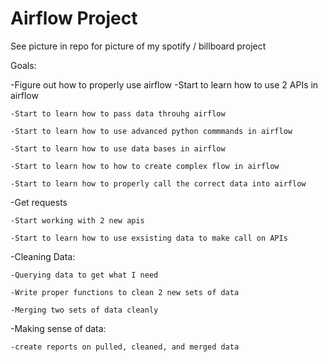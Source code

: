 # Airflow Project
See picture in repo for picture of my spotify / billboard project

Goals:

-Figure out how to properly use airflow
	-Start to learn how to use 2 APIs in airflow

	-Start to learn how to pass data throuhg airflow

	-Start to learn how to use advanced python commmands in airflow

	-Start to learn how to use data bases in airflow

	-Start to learn how to how to create complex flow in airflow 

	-Start to learn how to properly call the correct data into airflow


-Get requests

	-Start working with 2 new apis

	-Start to learn how to use exsisting data to make call on APIs

-Cleaning Data:

	-Querying data to get what I need 

	-Write proper functions to clean 2 new sets of data

	-Merging two sets of data cleanly

-Making sense of data:

	-create reports on pulled, cleaned, and merged data
